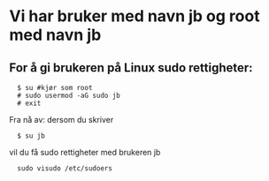 # Vi har bruker med navn jb og root med navn jb


## For å gi brukeren på Linux sudo rettigheter:
```
  $ su #kjør som root
  # sudo usermod -aG sudo jb
  # exit
```

Fra nå av: dersom du skriver 
```
  $ su jb
```
vil du få sudo rettigheter med brukeren jb

```
  sudo visudo /etc/sudoers
```
